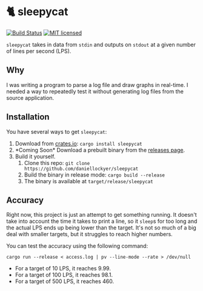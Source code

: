 # :cat2: sleepycat

[![Build Status](https://travis-ci.com/daniellockyer/sleepycat.svg?branch=master)](https://travis-ci.com/daniellockyer/sleepycat)
[![MIT licensed](https://img.shields.io/badge/license-MIT-blue.svg)](./LICENSE)

`sleepycat` takes in data from `stdin` and outputs on `stdout` at a given number of lines per second (LPS).

## Why

I was writing a program to parse a log file and draw graphs in real-time. I needed a way to repeatedly test it without generating log files from the source application.

## Installation

You have several ways to get `sleepycat`:

1. Download from [crates.io](https://crates.io/crates/sleepycat): `cargo install sleepycat`
2. \*Coming Soon\* Download a prebuilt binary from the [releases page](https://github.com/daniellockyer/sleepycat/releases).
3. Build it yourself.
    1. Clone this repo: `git clone https://github.com/daniellockyer/sleepycat`
    2. Build the binary in release mode: `cargo build --release`
    3. The binary is available at `target/release/sleepycat`

## Accuracy

Right now, this project is just an attempt to get something running. It doesn't take into account the time it takes to print a line, so it `sleep`s for too long and the actual LPS ends up being lower than the target. It's not so much of a big deal with smaller targets, but it struggles to reach higher numbers.

You can test the accuracy using the following command:

```
cargo run --release < access.log | pv --line-mode --rate > /dev/null
```

* For a target of 10 LPS, it reaches 9.99.
* For a target of 100 LPS, it reaches 98.1.
* For a target of 500 LPS, it reaches 460.
